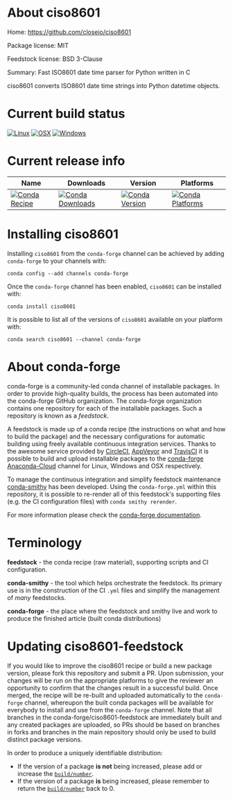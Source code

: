 About ciso8601
==============

Home: https://github.com/closeio/ciso8601

Package license: MIT

Feedstock license: BSD 3-Clause

Summary: Fast ISO8601 date time parser for Python written in C

ciso8601 converts ISO8601 date time strings into Python datetime objects.


Current build status
====================

[![Linux](https://img.shields.io/circleci/project/github/conda-forge/ciso8601-feedstock/master.svg?label=Linux)](https://circleci.com/gh/conda-forge/ciso8601-feedstock)
[![OSX](https://img.shields.io/travis/conda-forge/ciso8601-feedstock/master.svg?label=macOS)](https://travis-ci.org/conda-forge/ciso8601-feedstock)
[![Windows](https://img.shields.io/appveyor/ci/conda-forge/ciso8601-feedstock/master.svg?label=Windows)](https://ci.appveyor.com/project/conda-forge/ciso8601-feedstock/branch/master)

Current release info
====================

| Name | Downloads | Version | Platforms |
| --- | --- | --- | --- |
| [![Conda Recipe](https://img.shields.io/badge/recipe-ciso8601-green.svg)](https://anaconda.org/conda-forge/ciso8601) | [![Conda Downloads](https://img.shields.io/conda/dn/conda-forge/ciso8601.svg)](https://anaconda.org/conda-forge/ciso8601) | [![Conda Version](https://img.shields.io/conda/vn/conda-forge/ciso8601.svg)](https://anaconda.org/conda-forge/ciso8601) | [![Conda Platforms](https://img.shields.io/conda/pn/conda-forge/ciso8601.svg)](https://anaconda.org/conda-forge/ciso8601) |

Installing ciso8601
===================

Installing `ciso8601` from the `conda-forge` channel can be achieved by adding `conda-forge` to your channels with:

```
conda config --add channels conda-forge
```

Once the `conda-forge` channel has been enabled, `ciso8601` can be installed with:

```
conda install ciso8601
```

It is possible to list all of the versions of `ciso8601` available on your platform with:

```
conda search ciso8601 --channel conda-forge
```


About conda-forge
=================

conda-forge is a community-led conda channel of installable packages.
In order to provide high-quality builds, the process has been automated into the
conda-forge GitHub organization. The conda-forge organization contains one repository
for each of the installable packages. Such a repository is known as a *feedstock*.

A feedstock is made up of a conda recipe (the instructions on what and how to build
the package) and the necessary configurations for automatic building using freely
available continuous integration services. Thanks to the awesome service provided by
[CircleCI](https://circleci.com/), [AppVeyor](http://www.appveyor.com/)
and [TravisCI](https://travis-ci.org/) it is possible to build and upload installable
packages to the [conda-forge](https://anaconda.org/conda-forge)
[Anaconda-Cloud](http://docs.anaconda.org/) channel for Linux, Windows and OSX respectively.

To manage the continuous integration and simplify feedstock maintenance
[conda-smithy](http://github.com/conda-forge/conda-smithy) has been developed.
Using the ``conda-forge.yml`` within this repository, it is possible to re-render all of
this feedstock's supporting files (e.g. the CI configuration files) with ``conda smithy rerender``.

For more information please check the [conda-forge documentation](https://conda-forge.org/docs/).

Terminology
===========

**feedstock** - the conda recipe (raw material), supporting scripts and CI configuration.

**conda-smithy** - the tool which helps orchestrate the feedstock.
                   Its primary use is in the construction of the CI ``.yml`` files
                   and simplify the management of *many* feedstocks.

**conda-forge** - the place where the feedstock and smithy live and work to
                  produce the finished article (built conda distributions)


Updating ciso8601-feedstock
===========================

If you would like to improve the ciso8601 recipe or build a new
package version, please fork this repository and submit a PR. Upon submission,
your changes will be run on the appropriate platforms to give the reviewer an
opportunity to confirm that the changes result in a successful build. Once
merged, the recipe will be re-built and uploaded automatically to the
`conda-forge` channel, whereupon the built conda packages will be available for
everybody to install and use from the `conda-forge` channel.
Note that all branches in the conda-forge/ciso8601-feedstock are
immediately built and any created packages are uploaded, so PRs should be based
on branches in forks and branches in the main repository should only be used to
build distinct package versions.

In order to produce a uniquely identifiable distribution:
 * If the version of a package **is not** being increased, please add or increase
   the [``build/number``](http://conda.pydata.org/docs/building/meta-yaml.html#build-number-and-string).
 * If the version of a package **is** being increased, please remember to return
   the [``build/number``](http://conda.pydata.org/docs/building/meta-yaml.html#build-number-and-string)
   back to 0.